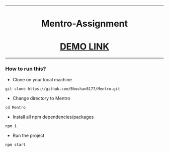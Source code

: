 ----

<div align = "center">
  
# Mentro-Assignment
  
# [DEMO LINK](https://mentro-assignment-bhushan.netlify.app)
  
---
<div align="left">

### How to run this?

- Clone on your local machine

```terminal
git clone https://github.com/Bhushan8177/Mentro.git
```

- Change directory to Mentro

```terminal
cd Mentro
```

- Install all npm dependencies/packages

```terminal
npm i
```

- Run the project

```
npm start
```
